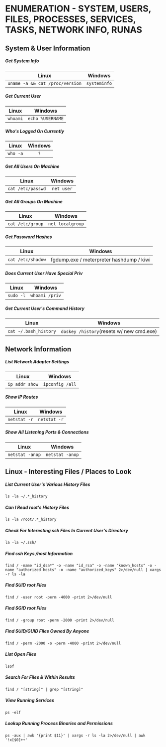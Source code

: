 # ENUMERATION - SYSTEM, USERS, FILES, PROCESSES, SERVICES, TASKS, NETWORK INFO, RUNAS

## System & User Information

##### Get System Info
| Linux | Windows |
|:-----:|:-----:|
|```uname -a && cat /proc/version```|```systeminfo```|

##### Get Current User

| Linux | Windows |
|:-----:|:-----:|
|```whoami```|```echo %USERNAME```|

##### Who's Logged On Currently

| Linux | Windows |
|:-----:|:-----:|
|```who -a```|```?```|

##### Get All Users On Machine

| Linux | Windows |
|:-----:|:-----:|
|```cat /etc/passwd```|```net user```|

##### Get All Groups On Machine

| Linux | Windows |
|:-----:|:-----:|
|```cat /etc/group```|```net localgroup```|

##### Get Password Hashes

| Linux | Windows |
|:-----:|:-----:|
|```cat /etc/shadow```|fgdump.exe / meterpreter hashdump / kiwi|

##### Does Current User Have Special Priv

| Linux | Windows |
|:-----:|:-----:|
|```sudo -l```|```whoami /priv```|

##### Get Current User's Command History

| Linux | Windows |
|:-----:|:-----:|
|```cat ~/.bash_history```|```doskey /history```(resets w/ new cmd.exe)|

## Network Information

##### List Network Adapter Settings

| Linux | Windows |
|:-----:|:-----:|
|```ip addr show```|```ipconfig /all```|

##### Show IP Routes

| Linux | Windows |
|:-----:|:-----:|
|```netstat -r```|```netstat -r```|

##### Show All Listening Ports & Connections

| Linux | Windows |
|:-----:|:-----:|
|```netstat -anop```|```netstat -anop```|

## Linux - Interesting Files / Places to Look

##### List Current User's Various History Files
```ls -la ~/.*_history```

##### Can I Read root's History Files
```ls -la /root/.*_history```

##### Check For Interesting ssh Files In Current User's Directory
```la -la ~/.ssh/```

##### Find ssh Keys /host Information
```find / -name "id_dsa*" -o -name "id_rsa" -o -name "known_hosts" -o -name "authorized hosts" -o -name "authorized_keys" 2>/dev/null | xargs -r ls -la```

##### Find SUID root Files
```find / -user root -perm -4000 -print 2>/dev/null```

##### Find SGID root Files
```find / -group root -perm -2000 -print 2>/dev/null```

##### Find SUID/GUID Files Owned By Anyone
```find / -perm -2000 -o -perm -4000 -print 2>/dev/null```

##### List Open Files
```lsof```

##### Search For Files & Within Results
```find / "[string]" | grep "[string]"```

##### View Running Services
```ps -elf```

##### Lookup Running Process Binaries and Permissions
```ps -aux | awk '{print $11}' | xargs -r ls -la 2>/dev/null | awk '!x[$0]++'```
